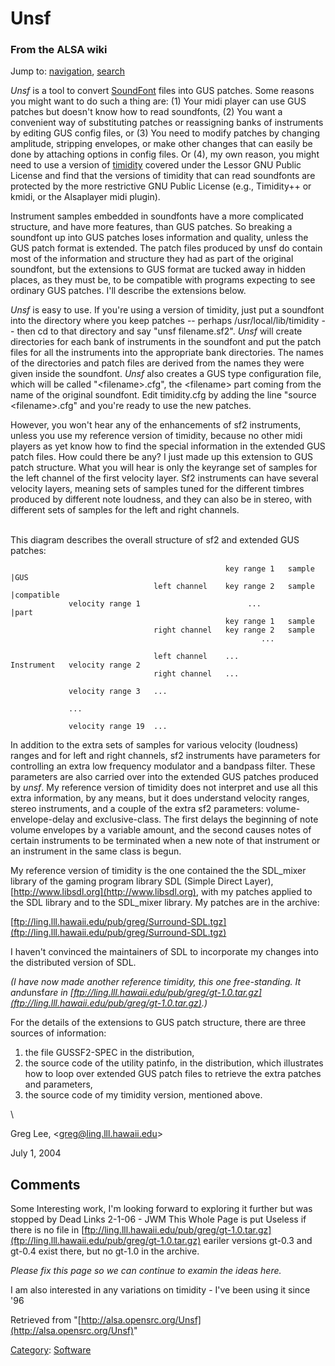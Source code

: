 Unsf
====

### From the ALSA wiki

Jump to: [navigation](#mw-head), [search](#p-search)

*Unsf* is a tool to convert [SoundFont](/SoundFont "SoundFont") files
into GUS patches. Some reasons you might want to do such a thing are:
(1) Your midi player can use GUS patches but doesn't know how to read
soundfonts, (2) You want a convenient way of substituting patches or
reassigning banks of instruments by editing GUS config files, or (3) You
need to modify patches by changing amplitude, stripping envelopes, or
make other changes that can easily be done by attaching options in
config files. Or (4), my own reason, you might need to use a version of
[timidity](/Timidity "Timidity") covered under the Lessor GNU Public
License and find that the versions of timidity that can read soundfonts
are protected by the more restrictive GNU Public License (e.g.,
Timidity++ or kmidi, or the Alsaplayer midi plugin).

Instrument samples embedded in soundfonts have a more complicated
structure, and have more features, than GUS patches. So breaking a
soundfont up into GUS patches loses information and quality, unless the
GUS patch format is extended. The patch files produced by unsf do
contain most of the information and structure they had as part of the
original soundfont, but the extensions to GUS format are tucked away in
hidden places, as they must be, to be compatible with programs expecting
to see ordinary GUS patches. I'll describe the extensions below.

*Unsf* is easy to use. If you're using a version of timidity, just put a
soundfont into the directory where you keep patches -- perhaps
/usr/local/lib/timidity -- then cd to that directory and say "unsf
filename.sf2". *Unsf* will create directories for each bank of
instruments in the soundfont and put the patch files for all the
instruments into the appropriate bank directories. The names of the
directories and patch files are derived from the names they were given
inside the soundfont. *Unsf* also creates a GUS type configuration file,
which will be called "\<filename\>.cfg", the \<filename\> part coming
from the name of the original soundfont. Edit timidity.cfg by adding the
line "source \<filename\>.cfg" and you're ready to use the new patches.

However, you won't hear any of the enhancements of sf2 instruments,
unless you use my reference version of timidity, because no other midi
players as yet know how to find the special information in the extended
GUS patch files. How could there be any? I just made up this extension
to GUS patch structure. What you will hear is only the keyrange set of
samples for the left channel of the first velocity layer. Sf2
instruments can have several velocity layers, meaning sets of samples
tuned for the different timbres produced by different note loudness, and
they can also be in stereo, with different sets of samples for the left
and right channels.

\
 This diagram describes the overall structure of sf2 and extended GUS
patches: ` `

                                                    key range 1   sample |GUS
                                    left channel    key range 2   sample |compatible
                 velocity range 1                        ...             |part
                                                    key range 1   sample
                                    right channel   key range 2   sample
                                                            ...

                                    left channel    ...
    Instrument   velocity range 2
                                    right channel   ...

                 velocity range 3   ...

                 ...

                 velocity range 19  ...

In addition to the extra sets of samples for various velocity (loudness)
ranges and for left and right channels, sf2 instruments have parameters
for controlling an extra low frequency modulator and a bandpass filter.
These parameters are also carried over into the extended GUS patches
produced by *unsf*. My reference version of timidity does not interpret
and use all this extra information, by any means, but it does understand
velocity ranges, stereo instruments, and a couple of the extra sf2
parameters: volume-envelope-delay and exclusive-class. The first delays
the beginning of note volume envelopes by a variable amount, and the
second causes notes of certain instruments to be terminated when a new
note of that instrument or an instrument in the same class is begun.

My reference version of timidity is the one contained the the SDL\_mixer
library of the gaming program library SDL (Simple Direct Layer),
[http://www.libsdl.org](http://www.libsdl.org), with my patches applied
to the SDL library and to the SDL\_mixer library. My patches are in the
archive:

[ftp://ling.lll.hawaii.edu/pub/greg/Surround-SDL.tgz](ftp://ling.lll.hawaii.edu/pub/greg/Surround-SDL.tgz)

I haven't convinced the maintainers of SDL to incorporate my changes
into the distributed version of SDL.

*(I have now made another reference timidity, this one free-standing. It
and*unsf*are in
[ftp://ling.lll.hawaii.edu/pub/greg/gt-1.0.tar.gz](ftp://ling.lll.hawaii.edu/pub/greg/gt-1.0.tar.gz).)*

For the details of the extensions to GUS patch structure, there are
three sources of information:

1.  the file GUSSF2-SPEC in the distribution,
2.  the source code of the utility patinfo, in the distribution, which
    illustrates how to loop over extended GUS patch files to retrieve
    the extra patches and parameters,
3.  the source code of my timidity version, mentioned above.

\

Greg Lee, \<greg@ling.lll.hawaii.edu\>

July 1, 2004

Comments
--------

Some Interesting work, I'm looking forward to exploring it further but
was stopped by Dead Links 2-1-06 - JWM This Whole Page is put Useless if
there is no file in
[ftp://ling.lll.hawaii.edu/pub/greg/gt-1.0.tar.gz](ftp://ling.lll.hawaii.edu/pub/greg/gt-1.0.tar.gz)
eariler versions gt-0.3 and gt-0.4 exist there, but no gt-1.0 in the
archive.

*Please fix this page so we can continue to examin the ideas here.*

I am also interested in any variations on timidity - I've been using it
since '96

Retrieved from
"[http://alsa.opensrc.org/Unsf](http://alsa.opensrc.org/Unsf)"

[Category](/Special:Categories "Special:Categories"):
[Software](/Category:Software "Category:Software")


